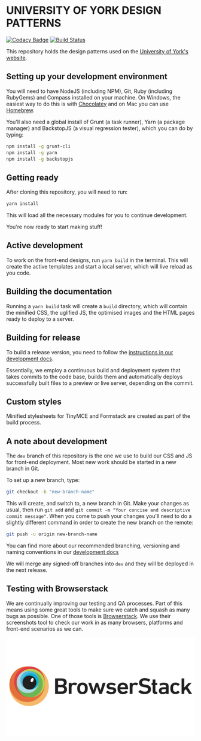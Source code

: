 # UNIVERSITY OF YORK DESIGN PATTERNS

[![Codacy Badge](https://api.codacy.com/project/badge/Grade/a81559c3781241548c272e75eb603c9f)](https://www.codacy.com/app/university-of-york/design-patterns?utm_source=github.com&amp;utm_medium=referral&amp;utm_content=university-of-york/design-patterns&amp;utm_campaign=Badge_Grade)
[![Build Status](https://semaphoreci.com/api/v1/university-of-york/design-patterns/branches/dev/shields_badge.svg)](https://semaphoreci.com/university-of-york/design-patterns)

This repository holds the design patterns used on the [University of York's website](http://www.york.ac.uk).

## Setting up your development environment

You will need to have NodeJS (including NPM), Git, Ruby (including RubyGems) and Compass installed on your machine. On Windows, the easiest way to do this is with [Chocolatey](https://chocolatey.org/) and on Mac you can use [Homebrew](http://brew.sh/).

You'll also need a global install of Grunt (a task runner), Yarn (a package manager) and BackstopJS (a visual regression tester), which you can do by typing:

```bash
npm install -g grunt-cli
npm install -g yarn
npm install -g backstopjs
```

## Getting ready

After cloning this repository, you will need to run:

```bash
yarn install
```

This will load all the necessary modules for you to continue development.

You're now ready to start making stuff!

## Active development

To work on the front-end designs, run `yarn build` in the terminal. This will create the active templates and start a local server, which will live reload as you code.

## Building the documentation

Running a `yarn build` task will create a `build` directory, which will contain the minified CSS, the uglified JS, the optimised images and the HTML pages ready to deploy to a server.

## Building for release

To build a release version, you need to follow the [instructions in our development docs](https://university-of-york.github.io/guides/release-process/).

Essentially, we employ a continuous build and deployment system that takes commits to the code base, builds them and automatically deploys successfully built files to a preview or live server, depending on the commit. 

## Custom styles

Minified stylesheets for TinyMCE and Formstack are created as part of the build process.

## A note about development

The `dev` branch of this repository is the one we use to build our CSS and JS for front-end deployment. Most new work should be started in a new branch in Git. 

To set up a new branch, type:

```bash
git checkout -b "new-branch-name"
```

This will create, and switch to, a new branch in Git. Make your changes as usual, then run `git add` and `git commit -m "Your concise and descriptive commit message"`. When you come to push your changes you'll need to do a slightly different command in order to create the new branch on the remote:

```bash
git push -u origin new-branch-name
```

You can find more about our recommended branching, versioning and naming conventions in our [development docs](https://university-of-york.github.io/version-control/)

We will merge any signed-off branches into `dev` and they will be deployed in the next release. 

## Testing with Browserstack

We are continually improving our testing and QA processes. Part of this means using some great tools to make sure we catch and squash as many bugs as possible. One of those tools is [Browserstack](https://www.browserstack.com/). We use their screenshots tool to check our work in as many browsers, platforms and front-end scenarios as we can. 

![Browserstack](/src/media/browserstack-logo-600x315.png)
